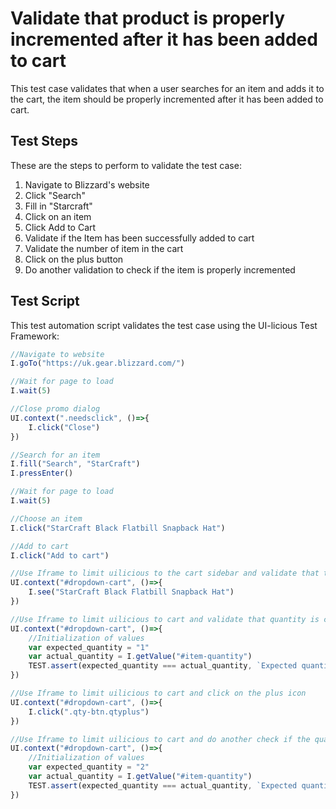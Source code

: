 # Validate that product is properly incremented after it has been added to cart

This test case validates that when a user searches for an item and adds it to the cart, the item should be properly incremented after it has been added to cart.

## Test Steps

These are the steps to perform to validate the test case:

1. Navigate to Blizzard's website
2. Click "Search"
3. Fill in "Starcraft"
4. Click on an item
5. Click Add to Cart
6. Validate if the Item has been successfully added to cart
7. Validate the number of item in the cart
8. Click on the plus button
9. Do another validation to check if the item is properly incremented

## Test Script

This test automation script validates the test case using the UI-licious Test Framework:
```javascript
//Navigate to website
I.goTo("https://uk.gear.blizzard.com/")

//Wait for page to load
I.wait(5)

//Close promo dialog
UI.context(".needsclick", ()=>{
	I.click("Close")
})

//Search for an item
I.fill("Search", "StarCraft")
I.pressEnter()

//Wait for page to load
I.wait(5)

//Choose an item
I.click("StarCraft Black Flatbill Snapback Hat")

//Add to cart
I.click("Add to cart")

//Use Iframe to limit uilicious to the cart sidebar and validate that the product is added
UI.context("#dropdown-cart", ()=>{
	I.see("StarCraft Black Flatbill Snapback Hat")
})

//Use Iframe to limit uilicious to cart and validate that quantity is correct
UI.context("#dropdown-cart", ()=>{
	//Initialization of values
	var expected_quantity = "1"
	var actual_quantity = I.getValue("#item-quantity")
	TEST.assert(expected_quantity === actual_quantity, `Expected quantity is ${expected_quantity}, got ${actual_quantity}`)
})

//Use Iframe to limit uilicious to cart and click on the plus icon
UI.context("#dropdown-cart", ()=>{
	I.click(".qty-btn.qtyplus")
})

//Use Iframe to limit uilicious to cart and do another check if the quantity is properly incremented
UI.context("#dropdown-cart", ()=>{
	//Initialization of values
	var expected_quantity = "2"
	var actual_quantity = I.getValue("#item-quantity")
	TEST.assert(expected_quantity === actual_quantity, `Expected quantity is ${expected_quantity}, got ${actual_quantity}`)
})
```